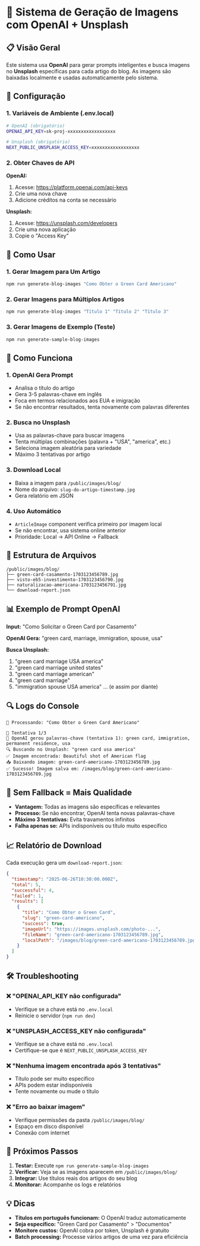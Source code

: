 # 🤖 Sistema de Geração de Imagens com OpenAI + Unsplash

## 📋 Visão Geral

Este sistema usa **OpenAI** para gerar prompts inteligentes e busca imagens no **Unsplash** específicas para cada artigo do blog. As imagens são baixadas localmente e usadas automaticamente pelo sistema.

## 🔧 Configuração

### 1. Variáveis de Ambiente (.env.local)

```bash
# OpenAI (obrigatório)
OPENAI_API_KEY=sk-proj-xxxxxxxxxxxxxxxxxx

# Unsplash (obrigatório) 
NEXT_PUBLIC_UNSPLASH_ACCESS_KEY=xxxxxxxxxxxxxxxxxx
```

### 2. Obter Chaves de API

**OpenAI:**
1. Acesse: https://platform.openai.com/api-keys
2. Crie uma nova chave
3. Adicione créditos na conta se necessário

**Unsplash:**
1. Acesse: https://unsplash.com/developers
2. Crie uma nova aplicação
3. Copie o "Access Key"

## 🚀 Como Usar

### 1. Gerar Imagem para Um Artigo

```bash
npm run generate-blog-images "Como Obter o Green Card Americano"
```

### 2. Gerar Imagens para Múltiplos Artigos

```bash
npm run generate-blog-images "Título 1" "Título 2" "Título 3"
```

### 3. Gerar Imagens de Exemplo (Teste)

```bash
npm run generate-sample-blog-images
```

## 🔄 Como Funciona

### 1. **OpenAI Gera Prompt**
- Analisa o título do artigo
- Gera 3-5 palavras-chave em inglês
- Foca em termos relacionados aos EUA e imigração
- Se não encontrar resultados, tenta novamente com palavras diferentes

### 2. **Busca no Unsplash** 
- Usa as palavras-chave para buscar imagens
- Tenta múltiplas combinações (palavra + "USA", "america", etc.)
- Seleciona imagem aleatória para variedade
- Máximo 3 tentativas por artigo

### 3. **Download Local**
- Baixa a imagem para `/public/images/blog/`
- Nome do arquivo: `slug-do-artigo-timestamp.jpg`
- Gera relatório em JSON

### 4. **Uso Automático**
- `ArticleImage` component verifica primeiro por imagem local
- Se não encontrar, usa sistema online anterior
- Prioridade: Local → API Online → Fallback

## 📁 Estrutura de Arquivos

```
/public/images/blog/
├── green-card-casamento-1703123456789.jpg
├── visto-eb5-investimento-1703123456790.jpg
├── naturalizacao-americana-1703123456791.jpg
└── download-report.json
```

## 📊 Exemplo de Prompt OpenAI

**Input:** "Como Solicitar o Green Card por Casamento"

**OpenAI Gera:** "green card, marriage, immigration, spouse, usa"

**Busca Unsplash:**
1. "green card marriage USA america"
2. "green card marriage united states" 
3. "green card marriage american"
4. "green card marriage"
5. "immigration spouse USA america"
... (e assim por diante)

## 🔍 Logs do Console

```
📝 Processando: "Como Obter o Green Card Americano"

🎯 Tentativa 1/3
🤖 OpenAI gerou palavras-chave (tentativa 1): green card, immigration, permanent residence, usa
🔍 Buscando no Unsplash: "green card usa america"
✅ Imagem encontrada: Beautiful shot of American flag
📥 Baixando imagem: green-card-americano-1703123456789.jpg
✅ Sucesso! Imagem salva em: /images/blog/green-card-americano-1703123456789.jpg
```

## 🚫 Sem Fallback = Mais Qualidade

- **Vantagem:** Todas as imagens são específicas e relevantes
- **Processo:** Se não encontrar, OpenAI tenta novas palavras-chave
- **Máximo 3 tentativas:** Evita travamentos infinitos
- **Falha apenas se:** APIs indisponíveis ou título muito específico

## 📈 Relatório de Download

Cada execução gera um `download-report.json`:

```json
{
  "timestamp": "2025-06-26T10:30:00.000Z",
  "total": 5,
  "successful": 4,
  "failed": 1,
  "results": [
    {
      "title": "Como Obter o Green Card",
      "slug": "green-card-americano",
      "success": true,
      "imageUrl": "https://images.unsplash.com/photo-...",
      "fileName": "green-card-americano-1703123456789.jpg",
      "localPath": "/images/blog/green-card-americano-1703123456789.jpg"
    }
  ]
}
```

## 🛠️ Troubleshooting

### ❌ "OPENAI_API_KEY não configurada"
- Verifique se a chave está no `.env.local`
- Reinicie o servidor (`npm run dev`)

### ❌ "UNSPLASH_ACCESS_KEY não configurada"  
- Verifique se a chave está no `.env.local`
- Certifique-se que é `NEXT_PUBLIC_UNSPLASH_ACCESS_KEY`

### ❌ "Nenhuma imagem encontrada após 3 tentativas"
- Título pode ser muito específico
- APIs podem estar indisponíveis
- Tente novamente ou mude o título

### ❌ "Erro ao baixar imagem"
- Verifique permissões da pasta `/public/images/blog/`
- Espaço em disco disponível
- Conexão com internet

## 🎯 Próximos Passos

1. **Testar:** Execute `npm run generate-sample-blog-images`
2. **Verificar:** Veja se as imagens aparecem em `/public/images/blog/`
3. **Integrar:** Use títulos reais dos artigos do seu blog
4. **Monitorar:** Acompanhe os logs e relatórios

## 💡 Dicas

- **Títulos em português funcionam:** O OpenAI traduz automaticamente
- **Seja específico:** "Green Card por Casamento" > "Documentos"
- **Monitore custos:** OpenAI cobra por token, Unsplash é gratuito
- **Batch processing:** Processe vários artigos de uma vez para eficiência
